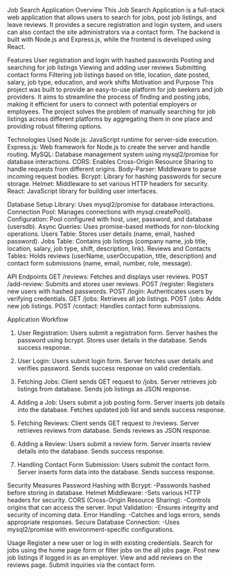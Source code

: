Job Search Application
Overview
This Job Search Application is a full-stack web application that allows users to search for jobs, post job listings, and leave reviews. It provides a secure registration and login system, and users can also contact the site administrators via a contact form. The backend is built with Node.js and Express.js, while the frontend is developed using React.


Features
User registration and login with hashed passwords
Posting and searching for job listings
Viewing and adding user reviews
Submitting contact forms
Filtering job listings based on title, location, date posted, salary, job type, education, and work shifts
Motivation and Purpose
This project was built to provide an easy-to-use platform for job seekers and job providers. It aims to streamline the process of finding and posting jobs, making it efficient for users to connect with potential employers or employees. The project solves the problem of manually searching for job listings across different platforms by aggregating them in one place and providing robust filtering options.

Technologies Used
Node.js: JavaScript runtime for server-side execution.
Express.js: Web framework for Node.js to create the server and handle routing.
MySQL: Database management system using mysql2/promise for database interactions.
CORS: Enables Cross-Origin Resource Sharing to handle requests from different origins.
Body-Parser: Middleware to parse incoming request bodies.
Bcrypt: Library for hashing passwords for secure storage.
Helmet: Middleware to set various HTTP headers for security.
React: JavaScript library for building user interfaces.

Database Setup
Library: Uses mysql2/promise for database interactions.
Connection Pool: Manages connections with mysql.createPool().
Configuration: Pool configured with host, user, password, and database (usersdb).
Async Queries: Uses promise-based methods for non-blocking operations.
Users Table: Stores user details (name, email, hashed password).
Jobs Table: Contains job listings (company name, job title, location, salary, job type, shift, description, link).
Reviews and Contacts Tables: Holds reviews (userName, userOccupation, title, description) and contact form submissions (name, email, number, role, message).

API Endpoints
GET /reviews: Fetches and displays user reviews.
POST /add-review: Submits and stores user reviews.
POST /register: Registers new users with hashed passwords.
POST /login: Authenticates users by verifying credentials.
GET /jobs: Retrieves all job listings.
POST /jobs: Adds new job listings.
POST /contact: Handles contact form submissions.

Application Workflow
1. User Registration:
Users submit a registration form.
Server hashes the password using bcrypt.
Stores user details in the database.
Sends success response.

2. User Login:
Users submit login form.
Server fetches user details and verifies password.
Sends success response on valid credentials.

3. Fetching Jobs:
Client sends GET request to /jobs.
Server retrieves job listings from database.
Sends job listings as JSON response.

4. Adding a Job:
Users submit a job posting form.
Server inserts job details into the database.
Fetches updated job list and sends success response.

5. Fetching Reviews:
Client sends GET request to /reviews.
Server retrieves reviews from database.
Sends reviews as JSON response.

6. Adding a Review:
Users submit a review form.
Server inserts review details into the database.
Sends success response.

7. Handling Contact Form Submission:
Users submit the contact form.
Server inserts form data into the database.
Sends success response.

Security Measures
Password Hashing with Bcrypt:
-Passwords hashed before storing in database.
Helmet Middleware:
-Sets various HTTP headers for security.
CORS (Cross-Origin Resource Sharing):
-Controls origins that can access the server.
Input Validation:
-Ensures integrity and security of incoming data.
Error Handling:
-Catches and logs errors, sends appropriate responses.
Secure Database Connection:
-Uses mysql2/promise with environment-specific configurations.



Usage
Register a new user or log in with existing credentials.
Search for jobs using the home page form or filter jobs on the all jobs page.
Post new job listings if logged in as an employer.
View and add reviews on the reviews page.
Submit inquiries via the contact form.
